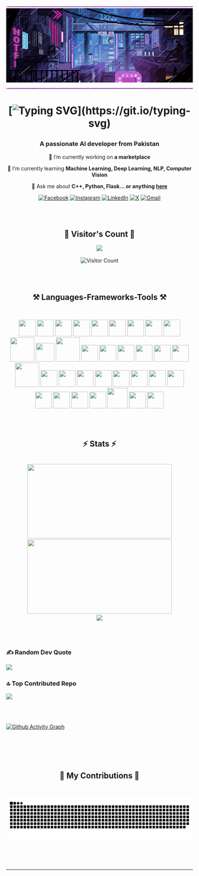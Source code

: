 
<img src="https://raw.githubusercontent.com/faizanzahid-ai/faizanzahid-ai/main/animated-dividing-line-image-0255.gif" width="1500" height="2" alt="Animated Dividing Line" />
<br>

<img src="https://raw.githubusercontent.com/faizanzahid-ai/faizanzahid-ai/main/xK.gif" width="1500" height="200" alt="" />

<img src="https://raw.githubusercontent.com/faizanzahid-ai/faizanzahid-ai/main/animated-dividing-line-image-0255.gif" width="1500" height="2" alt="Animated Dividing Line" />


<h1 align="center">
    

[![Typing SVG](https://readme-typing-svg.demolab.com?font=Righteous&size=35&color=045B62&pause=1000&center=true&vCenter=true&height=70&duration=4000&width=500&lines=Hello+Geeks!+👋;I'm+Ch+Faizan+Zahid;Let's+Grow+Together+🙂;Sophomore;AI+Student+👨‍🎓;+Python+Developer+🐍;+AI+Engineer+🤖;Happy+Coding+💻;I+Know+Nothing;Learning+Never+Stops+!!)](https://git.io/typing-svg)

</h1>



<h3 align="center">A passionate AI developer from Pakistan</h3>

<div align="center">
 
 🔭 I’m currently working on **a marketplace**
 
 🌱 I’m currently learning **Machine Learning, Deep Learning, NLP, Computer Vision**

💬 Ask me about **C++, Python, Flask... or anything [here](https://github.com/faizanzahid-ai)**


 </div>



<div align="center"> 

[![Facebook](https://img.shields.io/badge/Facebook-%231877F2.svg?logo=Facebook&logoColor=white&style=for-the-badge)](https://facebook.com/faizanzahid05) 
[![Instagram](https://img.shields.io/badge/Instagram-%23E4405F.svg?logo=Instagram&logoColor=white&style=for-the-badge)](https://instagram.com/faizanzahid_ai) 
[![LinkedIn](https://img.shields.io/badge/LinkedIn-%230077B5.svg?logo=linkedin&logoColor=white&style=for-the-badge)](https://linkedin.com/in/ch-faizan-zahid-ml) 
[![X](https://img.shields.io/badge/X-black.svg?logo=X&logoColor=white&style=for-the-badge)](https://x.com/ChFaizan788) 
[![Gmail](https://img.shields.io/badge/Gmail-D14836.svg?logo=Gmail&logoColor=white&style=for-the-badge)](mailto:ch.faizan.zahid788@gmail.com)

</div>


<br><br>

<div align="center">
  
<h2>👀 Visitor's Count 👀</h2>

![](https://komarev.com/ghpvc/?username=faizanzahid-ai&color=ff69b4)


![Visitor Count](https://profile-counter.glitch.me/{faizanzahid-ai}/count.svg) 

  
</div>

<br><br>



<h2 align="center">⚒️ Languages-Frameworks-Tools ⚒️</h2>
<br/>
<div align="center">


<img height="45px" width="45px" src="https://cdn.simpleicons.org/c++/007EFF" /> <!-- Steel Blue -->
<img height="45px" width="45px" src="https://cdn.simpleicons.org/html5/A020F0" /> <!-- HTML5 Red -->
<img height="45px" width="45px" src="https://cdn.simpleicons.org/css3/FFE600" /> <!-- CSS3 Blue -->
<img height="45px" width="45px" src="https://cdn.simpleicons.org/python/8A2BE2" /> <!-- Python Green -->
<img height="45px" width="45px" src="https://cdn.simpleicons.org/github/FF4500" /> <!-- GitHub Charcoal -->
<img height="45px" width="45px" src="https://cdn.simpleicons.org/gitlab/DC143C" /> <!-- GitLab Orange -->
<img height="45px" width="45px" src="https://cdn.simpleicons.org/git/CCFF00" /> <!-- Git Black -->
<img height="45px" width="45px" src="https://cdn.simpleicons.org/pandas/FF1493" /> <!-- Pandas Dark Green -->
<img height="45px" width="45px" src="https://cdn.simpleicons.org/scipy/FFE600" /> <!-- SciPy Grey -->
<img height="65px" width="65px" src="https://cdn.simpleicons.org/scikitlearn/4169E1" /> <!-- Scikit-learn Blue -->
<img height="50px" width="50px" src="https://cdn.simpleicons.org/flask/FF1493" /> <!-- Flask Black -->
<img height="65px" width="65px" src="https://cdn.simpleicons.org/mysql/8F00FF" /> <!-- MySQL Blue -->
<img height="45px" width="45px" src="https://cdn.simpleicons.org/node.js/00A86B" /> <!-- Node.js Green -->
<img height="45px" width="45px" src="https://cdn.simpleicons.org/anaconda/52A849" /> <!-- Anaconda Green -->
<img height="45px" width="45px" src="https://cdn.simpleicons.org/numpy/2EE59D" /> <!-- NumPy Dark Green -->
<img height="45px" width="45px" src="https://cdn.simpleicons.org/pycharm/32CD32" /> <!-- PyCharm Black -->
<img height="45px" width="45px" src="https://cdn.simpleicons.org/.net/FF0800" /> <!-- .NET Blue -->
<img height="45px" width="45px" src="https://cdn.simpleicons.org/android/32CD32" /> <!-- Android Green -->
<img height="65px" width="65px" src="https://cdn.simpleicons.org/activision/00A9E0" /> <!-- Activision Blue -->
<img height="45px" width="45px" src="https://cdn.simpleicons.org/affinity/00E5FF" /> <!-- Affinity Teal -->
<img height="45px" width="45px" src="https://cdn.simpleicons.org/bootstrap/E75480" /> <!-- Bootstrap Purple -->
<img height="45px" width="45px" src="https://cdn.simpleicons.org/unrealengine/39FF14" /> <!-- Unreal Engine Gray -->
<img height="45px" width="45px" src="https://cdn.simpleicons.org/ubisoft/FE5B00" /> <!-- Ubisoft Orange -->
<img height="45px" width="45px" src="https://cdn.simpleicons.org/blender/F26A1F" /> <!-- Blender Medium Orange -->
<img height="45px" width="45px" src="https://cdn.simpleicons.org/unity/9400D3" /> <!-- Unity Black -->
<img height="45px" width="45px" src="https://cdn.simpleicons.org/godotengine/FF00CC" /> <!-- Godot Pink -->
<img height="45px" width="45px" src="https://cdn.simpleicons.org/gameloft/FF4500" /> <!-- Gameloft Orange -->
<img height="45px" width="45px" src="https://cdn.simpleicons.org/epicgames/FF1E00" /> <!-- Epic Games Gray -->
<img height="45px" width="45px" src="https://cdn.simpleicons.org/eslgaming/DAA520" /> <!-- ESL Gaming Dark -->
<img height="45px" width="45px" src="https://cdn.simpleicons.org/nintendogamecube/A6FF00" /> <!-- Nintendo Gamecube Green -->
<img height="45px" width="45px" src="https://cdn.simpleicons.org/rockstargames/FF0099" /> <!-- Rockstar Games Medium Orange -->
<img height="55px" width="55px" src="https://cdn.simpleicons.org/republicofgamers/0085CF" /> <!-- Republic of Gamers Blue -->
<img height="45px" width="45px" src="https://cdn.simpleicons.org/riotgames/8A2BE2"/> <!-- Riot Games Red -->
<img height="45px" width="45px" src="https://cdn.simpleicons.org/gamedeveloper/CE2029" /> <!-- Game Developer Green -->




<br><br>

</div>

<h2 align="center">⚡ Stats ⚡</h2>
<br>

<div align=center>
  
<img src="https://github-readme-stats.vercel.app/api?username=faizanzahid-ai&theme=radical&hide_border=false&include_all_commits=false&count_private=false" width="390" height="200">

<img src="https://github-readme-streak-stats.herokuapp.com/?user=faizanzahid-ai&theme=radical&hide_border=false" width="390" height="200">

<br/>

<img src="https://github-readme-stats.vercel.app/api/top-langs/?username=faizanzahid-ai&theme=radical&hide_border=false&include_all_commits=false&count_private=false&layout=compact" width="325">

</div>

<br><br>

### ✍️ Random Dev Quote
![](https://quotes-github-readme.vercel.app/api?type=vetical&theme=radical)

### 🔝 Top Contributed Repo
![](https://github-contributor-stats.vercel.app/api?username=faizanzahid-ai&limit=5&theme=dark&combine_all_yearly_contributions=true)

<br><br>

[![Github Activity Graph](https://github-readme-activity-graph.vercel.app/graph?username=faizanzahid-ai&theme=rogue)](https://github.com/faizanzahid-a/github-readme-activity-graph)




<br><br>
<br><br>
<div align="center">
  <h2>🐍 My Contributions 🐍</h2>
  <br>

![](https://raw.githubusercontent.com/CompetitiveLin/Snake-in-Contribution-Grid/output/github-contribution-grid-snake.svg)
  
  <br/><br/><br/>
</div>

<hr/>


<!-- Proudly created with GPRM ( https://gprm.itsvg.in ) -->

